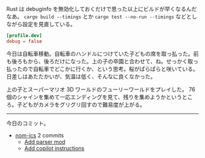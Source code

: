 Rust は debuginfo を無効化しておくだけで思った以上にビルドが早くなるんだなあ。 `cargo build --timings` とか `cargo test --no-run --timings` などとしながら設定を見直している。

```toml
[profile.dev]
debug = false
```

今日は自転車移動。自転車のハンドルにつけていた子どもの席を取っ払った。前も後ろもから、後ろだけになった。上の子の卒園と合わせて、ね。せっかく取っ払ったので自転車でどこかに行くか、という思考。桜がぱらぱらと咲いている。日差しはあたたかいが、気温は低く、そんなに良くなかった。

上の子とスーパーマリオ 3D ワールドのフューリーワールドをプレイした。 76 個のシャインを集めて一応エンディングを見て、残りを集めようかというところ。子どもがカメラをグリグリ回すので難易度が上がる。

---

今日のコミット。

- [nom-ics](https://github.com/bouzuya/nom-ics) 2 commits
  - [Add parser mod](https://github.com/bouzuya/nom-ics/commit/44e614157e0984c97b3d99441fcb172448e30575)
  - [Add copilot instructions](https://github.com/bouzuya/nom-ics/commit/c08fab76a01d05e881fae73baa73c2d3af0ff4fe)
